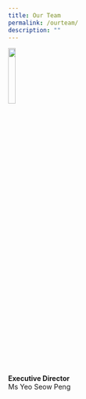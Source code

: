 ```yaml
---
title: Our Team
permalink: /ourteam/
description: ""
---
```

<img src="https://ik.imagekit.io/ikmedia/women-dress-2.jpg" 
width="17%" 
height="17%" />
<br>**Executive Director**
<br>Ms Yeo Seow Peng
